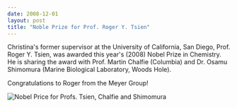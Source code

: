 ```yaml
---
date: 2008-12-01
layout: post
title: "Noble Prize for Prof. Roger Y. Tsien"
---
```


Christina's former supervisor at the University of California, San Diego, Prof. Roger Y. Tsien, was awarded this year's (2008) Nobel Prize in Chemistry. 
He is sharing the award with Prof. Martin Chalfie (Columbia) and Dr. Osamu Shimomura (Marine Biological Laboratory, Woods Hole). 

Congratulations to Roger from the Meyer Group!

![Nobel Price for Profs. Tsien, Chalfie and Shimomura](img/NobelPrize.jpg)